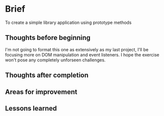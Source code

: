 # Brief

To create a simple library application using prototype methods

## Thoughts before beginning

I'm not going to format this one as extensively as my last project, I'll be focusing more on DOM manipulation and event listeners. I hope the exercise won't pose any completely unforseen challenges.

## Thoughts after completion

## Areas for improvement

## Lessons learned

###